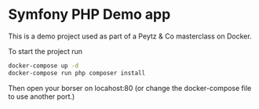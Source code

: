 Symfony PHP Demo app
===
This is a demo project used as part of a Peytz & Co masterclass on Docker.

To start the project run

```bash
docker-compose up -d
docker-compose run php composer install
```

Then open your borser on locahost:80 (or change the docker-compose file to use another port.)

